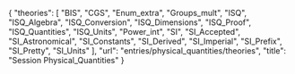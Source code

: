 {
    "theories": [
        "BIS",
        "CGS",
        "Enum_extra",
        "Groups_mult",
        "ISQ",
        "ISQ_Algebra",
        "ISQ_Conversion",
        "ISQ_Dimensions",
        "ISQ_Proof",
        "ISQ_Quantities",
        "ISQ_Units",
        "Power_int",
        "SI",
        "SI_Accepted",
        "SI_Astronomical",
        "SI_Constants",
        "SI_Derived",
        "SI_Imperial",
        "SI_Prefix",
        "SI_Pretty",
        "SI_Units"
    ],
    "url": "entries/physical_quantities/theories",
    "title": "Session Physical_Quantities"
}